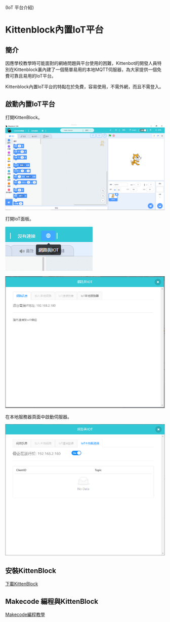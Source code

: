 (IoT 平台介紹)

# Kittenblock內置IoT平台

## 簡介

因應學校教學時可能面對的網絡問題與平台使用的困難，Kittenbot的開發人員特別在Kittenblock裏內建了一個簡單易用的本地MQTT伺服器，為大家提供一個免費可靠且易用的IoT平台。

Kittenblock內置IoT平台的特點在於免費，容易使用，不需外網，而且不需登入。

## 啟動內置IoT平台

打開KittenBlock。

![](./iotimage/kb1.png)

打開IoT面板。

![](./iotimage/kb2.png)

![](./iotimage/kb3.png)

在本地服務器頁面中啟動伺服器。

![](./iotimage/kb4.png)

## 安裝KittenBlock

[下載KittenBlock](../../KittenBlock/kittenblockGreen.md)

## Makecode 編程與KittenBlock

[Makecode編程教學](../MakeCode/mc_kb.md)